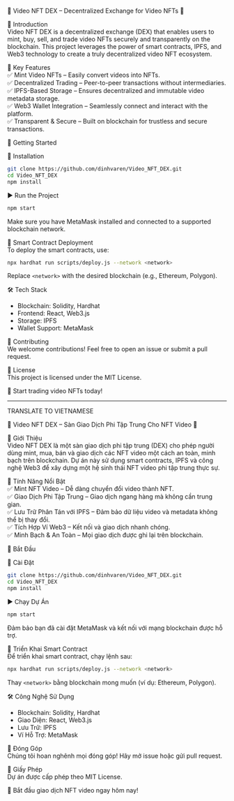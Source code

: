 🎥 Video NFT DEX – Decentralized Exchange for Video NFTs 🚀  

 📌 Introduction  
Video NFT DEX is a decentralized exchange (DEX) that enables users to mint, buy, sell, and trade video NFTs securely and transparently on the blockchain. This project leverages the power of smart contracts, IPFS, and Web3 technology to create a truly decentralized video NFT ecosystem.  

 🌟 Key Features  
✅ Mint Video NFTs – Easily convert videos into NFTs.  
✅ Decentralized Trading – Peer-to-peer transactions without intermediaries.  
✅ IPFS-Based Storage – Ensures decentralized and immutable video metadata storage.  
✅ Web3 Wallet Integration – Seamlessly connect and interact with the platform.  
✅ Transparent & Secure – Built on blockchain for trustless and secure transactions.  

 🚀 Getting Started  

 🔧 Installation  
```bash
git clone https://github.com/dinhvaren/Video_NFT_DEX.git
cd Video_NFT_DEX
npm install
```

 ▶️ Run the Project  
```bash
npm start
```
Make sure you have MetaMask installed and connected to a supported blockchain network.  

 📜 Smart Contract Deployment  
To deploy the smart contracts, use:  
```bash
npx hardhat run scripts/deploy.js --network <network>
```
Replace `<network>` with the desired blockchain (e.g., Ethereum, Polygon).  

 🛠 Tech Stack  
- Blockchain: Solidity, Hardhat  
- Frontend: React, Web3.js  
- Storage: IPFS  
- Wallet Support: MetaMask  

 🤝 Contributing  
We welcome contributions! Feel free to open an issue or submit a pull request.  

 📄 License  
This project is licensed under the MIT License.  

🚀 Start trading video NFTs today!  
________________________________________________________________________________

TRANSLATE TO VIETNAMESE

 🎥 Video NFT DEX – Sàn Giao Dịch Phi Tập Trung Cho NFT Video 🚀  

 📌 Giới Thiệu  
Video NFT DEX là một sàn giao dịch phi tập trung (DEX) cho phép người dùng mint, mua, bán và giao dịch các NFT video một cách an toàn, minh bạch trên blockchain. Dự án này sử dụng smart contracts, IPFS và công nghệ Web3 để xây dựng một hệ sinh thái NFT video phi tập trung thực sự.  

 🌟 Tính Năng Nổi Bật  
✅ Mint NFT Video – Dễ dàng chuyển đổi video thành NFT.  
✅ Giao Dịch Phi Tập Trung – Giao dịch ngang hàng mà không cần trung gian.  
✅ Lưu Trữ Phân Tán với IPFS – Đảm bảo dữ liệu video và metadata không thể bị thay đổi.  
✅ Tích Hợp Ví Web3 – Kết nối và giao dịch nhanh chóng.  
✅ Minh Bạch & An Toàn – Mọi giao dịch được ghi lại trên blockchain.  

 🚀 Bắt Đầu  

 🔧 Cài Đặt  
```bash
git clone https://github.com/dinhvaren/Video_NFT_DEX.git
cd Video_NFT_DEX
npm install
```

 ▶️ Chạy Dự Án  
```bash
npm start
```
Đảm bảo bạn đã cài đặt MetaMask và kết nối với mạng blockchain được hỗ trợ.  

 📜 Triển Khai Smart Contract  
Để triển khai smart contract, chạy lệnh sau:  
```bash
npx hardhat run scripts/deploy.js --network <network>
```
Thay `<network>` bằng blockchain mong muốn (ví dụ: Ethereum, Polygon).  

 🛠 Công Nghệ Sử Dụng  
- Blockchain: Solidity, Hardhat  
- Giao Diện: React, Web3.js  
- Lưu Trữ: IPFS  
- Ví Hỗ Trợ: MetaMask  

 🤝 Đóng Góp  
Chúng tôi hoan nghênh mọi đóng góp! Hãy mở issue hoặc gửi pull request.  

 📄 Giấy Phép  
Dự án được cấp phép theo MIT License.  

🚀 Bắt đầu giao dịch NFT video ngay hôm nay!